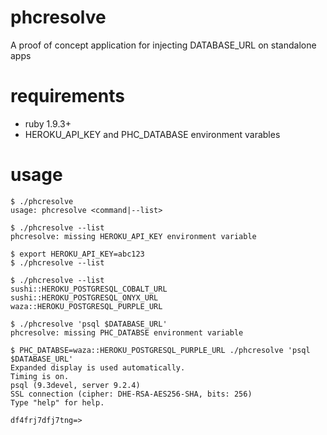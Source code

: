 # phcresolve

A proof of concept application for injecting DATABASE_URL on standalone apps

# requirements
* ruby 1.9.3+
* HEROKU_API_KEY and PHC_DATABASE environment varables

# usage
```
$ ./phcresolve
usage: phcresolve <command|--list>

$ ./phcresolve --list
phcresolve: missing HEROKU_API_KEY environment variable

$ export HEROKU_API_KEY=abc123
$ ./phcresolve --list

$ ./phcresolve --list
sushi::HEROKU_POSTGRESQL_COBALT_URL
sushi::HEROKU_POSTGRESQL_ONYX_URL
waza::HEROKU_POSTGRESQL_PURPLE_URL

$ ./phcresolve 'psql $DATABASE_URL'
phcresolve: missing PHC_DATABSE environment variable

$ PHC_DATABSE=waza::HEROKU_POSTGRESQL_PURPLE_URL ./phcresolve 'psql $DATABASE_URL'
Expanded display is used automatically.
Timing is on.
psql (9.3devel, server 9.2.4)
SSL connection (cipher: DHE-RSA-AES256-SHA, bits: 256)
Type "help" for help.

df4frj7dfj7tng=>
```


